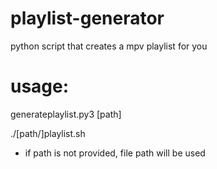 # playlist-generator
python script that creates a mpv playlist for you


# usage:
generateplaylist.py3 [path]

./[path/]playlist.sh



* if path is not provided, file path will be used 
